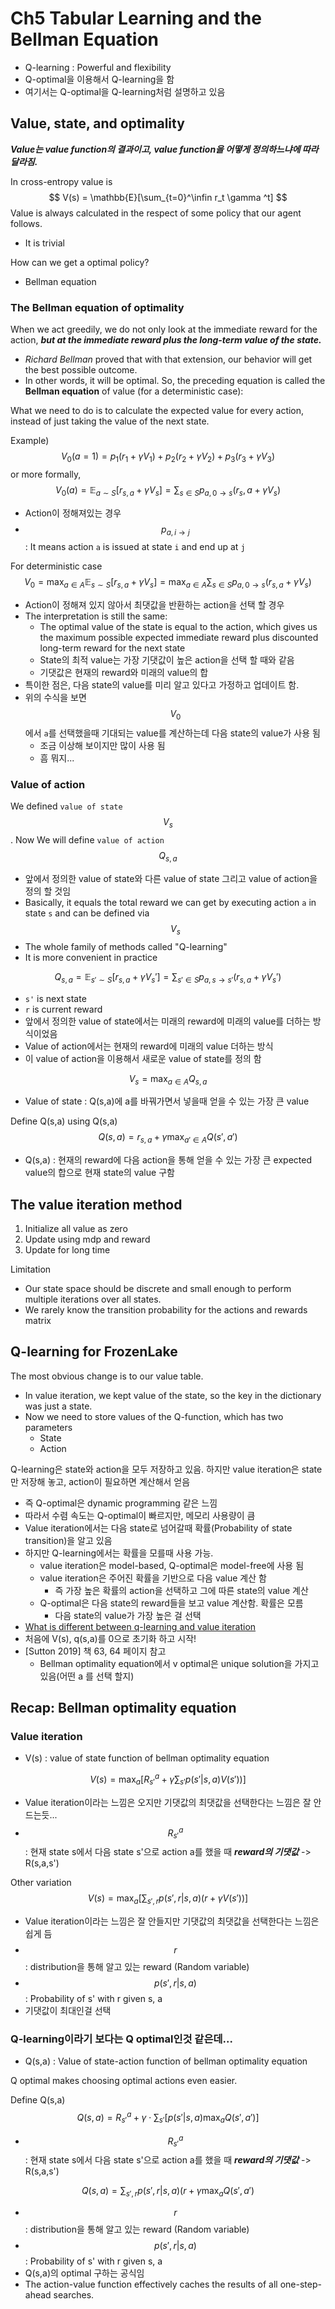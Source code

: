 # Ch5 Tabular Learning and the Bellman Equation

- Q-learning : Powerful and flexibility
- Q-optimal을 이용해서 Q-learning을 함
- 여기서는 Q-optimal을 Q-learning처럼 설명하고 있음

## Value, state, and optimality

***Value는 value function의 결과이고, value function을 어떻게 정의하느냐에 따라 달라짐.***

In cross-entropy value is
$$
V(s) = \mathbb{E}[\sum_{t=0}^\infin r_t \gamma ^t]
$$
Value is always calculated in the respect of some policy that our agent follows.

- It is trivial

How can we get a optimal policy?

- Bellman equation

### The Bellman equation of optimality

When we act greedily, we do not only look at the immediate reward for the action, ***but at the immediate reward plus the long-term value of the state.***

- *Richard Bellman* proved that with that extension, our behavior will get the best possible outcome.
- In other words, it will be optimal. So, the preceding equation is called the **Bellman equation** of value (for a deterministic case):

What we need to do is to calculate the expected value for every action, instead of just taking the value of the next state.

Example)
$$
V_0(a = 1) = p_1(r_1 + \gamma V_1) + p_2(r_2 + \gamma V_2) + p_3(r_3 + \gamma V_3)
$$
or more formally,
$$
V_0(a) = \mathbb{E}_{a \sim S}[r_{s,a} + \gamma V_s] = \sum_{s \in S} p_{a, 0 \rightarrow s}(r_s,a + \gamma V_s)
$$

- Action이 정해져있는 경우
- $$p_{a,i \rightarrow j}$$ : It means action `a` is issued at state `i` and end up at `j`

For deterministic case
$$
V_0 = \max_{a \in A} \mathbb{E}_{s \sim S}[r_{s,a} + \gamma V_s] = \max_{a \in A} \sum_{s \in S}p_{a, 0 \rightarrow s}(r_{s,a} + \gamma V_s)
$$

- Action이 정해져 있지 않아서 최댓값을 반환하는 action을 선택 할 경우
- The interpretation is still the same:
  - The optimal value of the state is equal to the action, which gives us the maximum possible expected immediate reward plus discounted long-term reward for the next state
  - State의 최적 value는 가장 기댓값이 높은 action을 선택 할 때와 같음
  - 기댓값은 현재의 reward와 미래의 value의 합
- 특이한 점은, 다음 state의 value를 미리 알고 있다고 가정하고 업데이트 함.
- 위의 수식을 보면 $$V_0$$에서 `a`를 선택했을때 기대되는 value를 계산하는데 다음 state의 value가 사용 됨
  - 조금 이상해 보이지만 많이 사용 됨
  - 흠 뭐지...

### Value of action

We defined `value of state` $$V_s$$. Now We will define `value of action` $$Q_{s,a}$$

- 앞에서 정의한 value of state와 다른 value of state 그리고 value of action을 정의 할 것임
- Basically, it equals the total reward we can get by executing action `a` in state `s` and can be defined via $$V_s$$
- The whole family of methods called "Q-learning"
- It is more convenient in practice

$$
Q_{s,a} = \mathbb{E}_{s' \sim S}[r_{s,a} + \gamma V_s'] = \sum_{s' \in S}p_{a,s \rightarrow s'}(r_{s,a} + \gamma V_s')
$$

- `s'` is next state
- `r` is current reward
- 앞에서 정의한 value of state에서는 미래의 reward에 미래의 value를 더하는 방식이었음
- Value of action에서는 현재의 reward에 미래의 value 더하는 방식
- 이 value of action을 이용해서 새로운 value of state를 정의 함

$$
V_s = \max_{a \in A} Q_{s,a}
$$

- Value of state : Q(s,a)에 a를 바꿔가면서 넣을때 얻을 수 있는 가장 큰 value

Define Q(s,a) using Q(s,a)
$$
Q(s,a) = r_{s,a} + \gamma \max_{a' \in A} Q(s', a')
$$

- Q(s,a) : 현재의 reward에 다음 action을 통해 얻을 수 있는 가장 큰 expected value의 합으로 현재 state의 value 구함

## The value iteration method

1. Initialize all value as zero
2. Update using mdp and reward
3. Update for long time

Limitation

- Our state space should be discrete and small enough to perform multiple iterations over all states.
- We rarely know the transition probability for the actions and rewards matrix

## Q-learning for FrozenLake

The most obvious change is to our value table.

- In value iteration, we kept value of the state, so the key in the dictionary was just a state.
- Now we need to store values of the Q-function, which has two parameters
  - State
  - Action

Q-learning은 state와 action을 모두 저장하고 있음. 하지만 value iteration은 state만 저장해 놓고, action이 필요하면 계산해서 얻음

- 즉 Q-optimal은 dynamic programming 같은 느낌
- 따라서 수렴 속도는 Q-optimal이 빠르지만, 메모리 사용량이 큼
- Value iteration에서는 다음 state로 넘어갈때 확률(Probability of state transition)을 알고 있음
- 하지만 Q-learning에서는 확률을 모를때 사용 가능.
  - value iteration은 model-based, Q-optimal은 model-free에 사용 됨
  - value iteration은 주어진 확률을 기반으로 다음 value 계산 함
    - 즉 가장 높은 확률의 action을 선택하고 그에 따른 state의 value 계산
  - Q-optimal은 다음 state의 reward들을 보고  value 계산함. 확률은 모름
    - 다음 state의 value가 가장 높은 걸 선택
- [What is different between q-learning and value iteration](https://stackoverflow.com/questions/28937803/what-is-the-difference-between-q-learning-and-value-iteration)
- 처음에 V(s), q(s,a)를 0으로 초기화 하고 시작!
- [Sutton 2019] 책 63, 64 페이지 참고
  - Bellman optimality equation에서 v optimal은 unique solution을 가지고 있음(어떤 a 를 선택 할지)

## Recap: Bellman optimality equation

### Value iteration

- V(s) : value of state function of bellman optimality equation

$$
V(s) = \max_{a}[R^a_{s'} + \gamma  \sum_{s'} p(s' | s, a)V(s'))]
$$

- Value iteration이라는 느낌은 오지만 기댓값의 최댓값을 선택한다는 느낌은 잘 안드는듯...
- $$R^a_{s'}$$ : 현재 state s에서 다음 state s'으로 action a를 했을 때 ***reward의 기댓값*** -> R(s,a,s')

Other variation
$$
V(s) = \max_a[\sum_{s', r} p(s', r | s, a)(r + \gamma V(s'))]
$$

- Value iteration이라는 느낌은 잘 안들지만 기댓값의 최댓값을 선택한다는 느낌은 쉽게 듬
- $$r$$ : distribution을 통해 알고 있는 reward (Random variable)
- $$p(s', r | s, a)$$ : Probability of s' with r given s, a
- 기댓값이 최대인걸 선택

### Q-learning이라기 보다는 Q optimal인것 같은데...

- Q(s,a) : Value of state-action function of bellman optimality equation

Q optimal makes choosing optimal actions even easier.

Define Q(s,a)
$$
Q(s,a) = R_{s'}^a + \gamma \cdot \sum_{s'}[p(s'|s,a)\max_aQ(s',a')]
$$

- $$R^a_{s'}$$ : 현재 state s에서 다음 state s'으로 action a를 했을 때 ***reward의 기댓값*** -> R(s,a,s')

$$
Q(s,a) = \sum_{s', r}p(s', r|s,a)(r + \gamma \max_a Q(s',a')
$$

- $$r$$ : distribution을 통해 알고 있는 reward (Random variable)
- $$p(s', r | s, a)$$ : Probability of s' with r given s, a
- Q(s,a)의 optimal 구하는 공식임
- The action-value function effectively caches the results of all one-step-ahead searches.